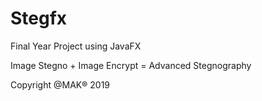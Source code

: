 # Stegfx
Final Year Project using JavaFX


Image Stegno + Image Encrypt = Advanced Stegnography

Copyright @MAK® 2019
